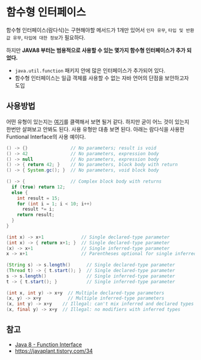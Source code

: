 # 함수형 인터페이스
함수형 인터페이스(람다식)는 구현해야할 메서드가 1개만 있어서 `인자 유무`, `타입 및 반환값 유무`, `타입에 대한 정보`가 필요하다.

하지만 **JAVA8 부터는 범용적으로 사용할 수 있는 몇가지 함수형 인터페이스가 추가 되었다.**
* `java.util.function` 패키지 안에 많은 인터페이스가 추가되어 있다.
* 함수형 인터페이스는 일급 객체를 사용할 수 없는 자바 언어의 단점을 보안하고자 도입

## 사용방법 
어떤 유형이 있는지는 [여기](https://javaplant.tistory.com/34)를 클랙해서 보면 될거 같다. 
하지만 굳이 어느 것이 있는지 한번만 살펴보고 안봐도 된다.
사용 유형만 대충 보면 된다.
아래는 람다식을 사용한 Funtional Interface의 사용 예이다.
```java
() -> {}                // No parameters; result is void
() -> 42                // No parameters, expression body
() -> null              // No parameters, expression body
() -> { return 42; }    // No parameters, block body with return
() -> { System.gc(); }  // No parameters, void block body
 
() -> {                 // Complex block body with returns
  if (true) return 12;
  else {
    int result = 15;
    for (int i = 1; i < 10; i++)
      result *= i;
    return result;
  }
}                         
 
(int x) -> x+1              // Single declared-type parameter
(int x) -> { return x+1; }  // Single declared-type parameter
(x) -> x+1                  // Single inferred-type parameter
x -> x+1                    // Parentheses optional for single inferred-type parameter
 
(String s) -> s.length()      // Single declared-type parameter
(Thread t) -> { t.start(); }  // Single declared-type parameter
s -> s.length()               // Single inferred-type parameter
t -> { t.start(); }           // Single inferred-type parameter
 
(int x, int y) -> x+y  // Multiple declared-type parameters
(x, y) -> x+y          // Multiple inferred-type parameters
(x, int y) -> x+y    // Illegal: can't mix inferred and declared types
(x, final y) -> x+y  // Illegal: no modifiers with inferred types 
```

## 참고
* [Java 8 - Function Interface](https://beomseok95.tistory.com/277)
* https://javaplant.tistory.com/34
